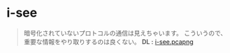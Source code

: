 # i-see
> 暗号化されていないプロトコルの通信は見えちゃいます。 こういうので、重要な情報をやり取りするのは良くない。
**DL :** [i-see.pcapng](https://github.com/CLPWN/study/raw/master/network/network-2020-07-01/clpwn-net-ctf/problem/i-see/i-see.pcapng)<br>
